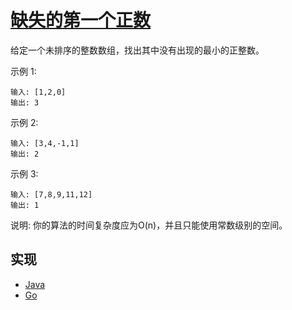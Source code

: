 # [缺失的第一个正数](https://leetcode-cn.com/problems/first-missing-positive/description/)

给定一个未排序的整数数组，找出其中没有出现的最小的正整数。

示例 1:

```
输入: [1,2,0]
输出: 3
```

示例 2:

```
输入: [3,4,-1,1]
输出: 2
```

示例 3:

```
输入: [7,8,9,11,12]
输出: 1
```

说明:
你的算法的时间复杂度应为O(n)，并且只能使用常数级别的空间。

## 实现

- [Java](https://github.com/pojozhang/playground/blob/master/solutions/java/src/main/java/playground/algorithm/FirstMissingPositive.java)
- [Go](https://github.com/pojozhang/playground/blob/master/solutions/go/src/playground/algorithm/first_missing_positive.go)